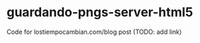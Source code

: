 guardando-pngs-server-html5
===========================

Code for lostiempocambian.com/blog post
(TODO: add link)
